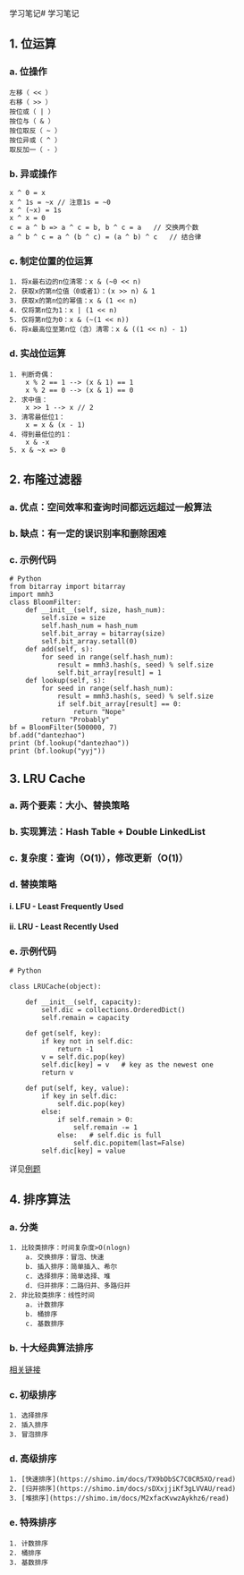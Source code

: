 ﻿学习笔记# 学习笔记

## 1. 位运算

### a. 位操作

```
左移（ << ）
右移（ >> ）
按位或（ | ）
按位与（ & ）
按位取反（ ~ ）
按位异或（ ^ ）
取反加一（ - ）
```

### b. 异或操作

```
x ^ 0 = x
x ^ 1s = ~x	// 注意1s = ~0
x ^ (~x) = 1s
x ^ x = 0
c = a ^ b => a ^ c = b, b ^ c = a	// 交换两个数
a ^ b ^ c = a ^ (b ^ c) = (a ^ b) ^ c	// 结合律
```

### c. 制定位置的位运算

```
1. 将x最右边的n位清零：x & (~0 << n)
2. 获取x的第n位值（0或者1）：(x >> n) & 1
3. 获取x的第n位的幂值：x & (1 << n)
4. 仅将第n位为1：x | (1 << n)
5. 仅将第n位为0：x & (~(1 << n))
6. 将x最高位至第n位（含）清零：x & ((1 << n) - 1)
```

### d. 实战位运算

```
1. 判断奇偶：
	x % 2 == 1 --> (x & 1) == 1
	x % 2 == 0 --> (x & 1) == 0
2. 求中值：
	x >> 1 --> x // 2
3. 清零最低位1：
	x = x & (x - 1)
4. 得到最低位的1：
	x & -x
5. x & ~x => 0
```

## 2. 布隆过滤器

### a. 优点：空间效率和查询时间都远远超过一般算法

### b. 缺点：有一定的误识别率和删除困难

### c. 示例代码

```
# Python 
from bitarray import bitarray 
import mmh3 
class BloomFilter: 
	def __init__(self, size, hash_num): 
		self.size = size 
		self.hash_num = hash_num 
		self.bit_array = bitarray(size) 
		self.bit_array.setall(0) 
	def add(self, s): 
		for seed in range(self.hash_num): 
			result = mmh3.hash(s, seed) % self.size 
			self.bit_array[result] = 1 
	def lookup(self, s): 
		for seed in range(self.hash_num): 
			result = mmh3.hash(s, seed) % self.size 
			if self.bit_array[result] == 0: 
				return "Nope" 
		return "Probably" 
bf = BloomFilter(500000, 7) 
bf.add("dantezhao") 
print (bf.lookup("dantezhao")) 
print (bf.lookup("yyj")) 
```

## 3. LRU Cache

### a. 两个要素：大小、替换策略

### b. 实现算法：Hash Table + Double LinkedList

### c. 复杂度：查询（O(1)），修改更新（O(1)）

### d. 替换策略

#### i. LFU - Least Frequently Used

#### ii. LRU - Least Recently Used

### e. 示例代码

```
# Python 

class LRUCache(object): 

	def __init__(self, capacity): 
		self.dic = collections.OrderedDict() 
		self.remain = capacity

	def get(self, key): 
		if key not in self.dic: 
			return -1 
		v = self.dic.pop(key) 
		self.dic[key] = v   # key as the newest one 
		return v 

	def put(self, key, value): 
		if key in self.dic: 
			self.dic.pop(key) 
		else: 
			if self.remain > 0: 
				self.remain -= 1 
			else:   # self.dic is full
				self.dic.popitem(last=False) 
		self.dic[key] = value
```
详见[例题](https://leetcode-cn.com/problems/lru-cache/)

## 4. 排序算法

### a. 分类

```
1. 比较类排序：时间复杂度>O(nlogn)
	a. 交换排序：冒泡、快速
	b. 插入排序：简单插入、希尔
	c. 选择排序：简单选择、堆
	d. 归并排序：二路归并、多路归并
2. 非比较类排序：线性时间
	a. 计数排序
	b. 桶排序
	c. 基数排序
```

### b. 十大经典算法排序

[相关链接](https://www.cnblogs.com/onepixel/p/7674659.html)

### c. 初级排序

```
1. 选择排序
2. 插入排序
3. 冒泡排序

```

### d. 高级排序

```
1. [快速排序](https://shimo.im/docs/TX9bDbSC7C0CR5XO/read)
2. [归并排序](https://shimo.im/docs/sDXxjjiKf3gLVVAU/read)
3. [堆排序](https://shimo.im/docs/M2xfacKvwzAykhz6/read)
```

### e. 特殊排序

```
1. 计数排序
2. 桶排序
3. 基数排序
```


